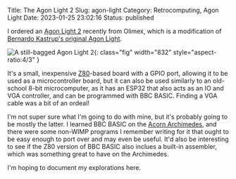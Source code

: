 Title: The Agon Light 2
Slug: agon-light
Category: Retrocomputing, Agon Light
Date: 2023-01-25 23:02:16
Status: published

I ordered an [Agon Light 2] recently from Olimex, which is a modification of [Bernardo Kastrup's original Agon Light](https://github.com/TheByteAttic/AgonLight).

![A still-bagged Agon Light 2]({attach}attachments/agon-light-2.jpg){: class="fig" width="832" style="aspect-ratio:4/3" }

It's a small, inexpensive [Z80]-based board with a GPIO port, allowing it to be used as a microcontroller board, but it can also be used similarly to an old-school 8-bit microcomputer, as it has an ESP32 that also acts as an IO and VGA controller, and can be programmed with BBC BASIC. Finding a VGA cable was a bit of an ordeal!

I'm not super sure what I'm going to do with mine, but it's probably going to be mostly the latter. I learned BBC BASIC on the [Acorn Archimedes], and there were some non-WIMP programs I remember writing for it that ought to be easy enough to port over and may even be useful. It'd also be interesting to see if the Z80 version of BBC BASIC also inclues a built-in assembler, which was something great to have on the Archimedes.

I'm hoping to document my explorations here.

[Agon LIght 2]: https://www.olimex.com/Products/Retro-Computers/AgonLight2/open-source-hardware
[Z80]: http://z80.info/
[Acorn Archimedes]: https://en.wikipedia.org/wiki/Acorn_Archimedes

